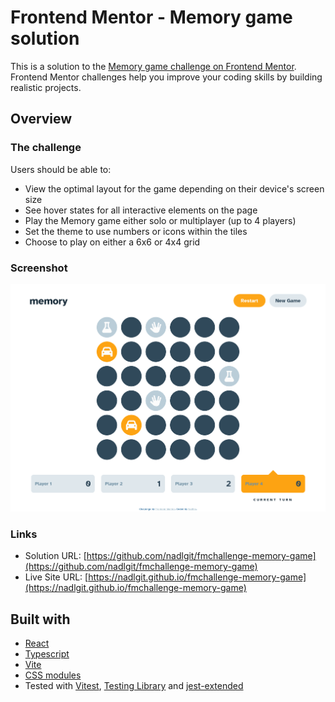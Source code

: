 # Frontend Mentor - Memory game solution

This is a solution to the [Memory game challenge on Frontend Mentor](https://www.frontendmentor.io/challenges/memory-game-vse4WFPvM). Frontend Mentor challenges help you improve your coding skills by building realistic projects.

## Overview

### The challenge

Users should be able to:

- View the optimal layout for the game depending on their device's screen size
- See hover states for all interactive elements on the page
- Play the Memory game either solo or multiplayer (up to 4 players)
- Set the theme to use numbers or icons within the tiles
- Choose to play on either a 6x6 or 4x4 grid

### Screenshot

![](./screenshot.png)

### Links

- Solution URL: [https://github.com/nadlgit/fmchallenge-memory-game](https://github.com/nadlgit/fmchallenge-memory-game)
- Live Site URL: [https://nadlgit.github.io/fmchallenge-memory-game](https://nadlgit.github.io/fmchallenge-memory-game)

## Built with

- [React](https://reactjs.org/)
- [Typescript](https://www.typescriptlang.org/)
- [Vite](https://vitejs.dev/)
- [CSS modules](https://github.com/css-modules/css-modules)
- Tested with [Vitest](https://vitest.dev/), [Testing Library](https://testing-library.com/) and [jest-extended](https://jest-extended.jestcommunity.dev/)
